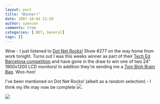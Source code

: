```yaml
---
layout: post
title: "Winner!"
date: 2007-10-04 12:20
author: spencen
comments: true
categories: [.NET, General]
tags: []
---
```

<a href="http://www.dotnetrocks.com/"></a> 

Wow - I just listened to <a href="http://www.dotnetrocks.com" target="_blank">Dot Net Rocks!</a> Show #277 on the way home from work tonight. Turns out I was this weeks winner as part of their <a href="http://www.dotnetrocks.com/barcelona" target="_blank">Tech Ed Barcelona competition</a> and have gone in the draw to win one of two 24" 1900x1200 LCD monitors! In addition they're sending me a <a href="http://www.tombihn.com/page/001/PROD/300/TB0104" target="_blank">Tom Binh Brain Bag</a>. Woo-hoo!
 

I've been mentioned on Dot Net Rocks! (albeit as a random selection) - I think my life may now be complete ![](http://blog.spencen.com/emoticons/smile.png).
 

<a href="http://www.dotnetrocks.com">![](http://www.dotnetrocks.com/slices/top.jpg)</a>


